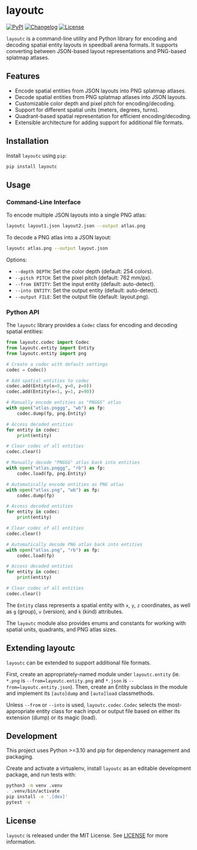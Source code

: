 # layoutc

[![PyPI](https://img.shields.io/pypi/v/layoutc.svg)](https://pypi.org/project/layoutc/)
[![Changelog](https://img.shields.io/github/v/release/infimalabs/layoutc?include_prereleases&label=changelog)](https://github.com/infimalabs/layoutc/releases)
[![License](https://img.shields.io/badge/license-MIT-blue.svg)](https://github.com/infimalabs/layoutc/blob/main/LICENSE)

`layoutc` is a command-line utility and Python library for encoding and decoding spatial entity layouts in speedball arena formats. It supports converting between JSON-based layout representations and PNG-based splatmap atlases.

## Features

- Encode spatial entities from JSON layouts into PNG splatmap atlases.
- Decode spatial entities from PNG splatmap atlases into JSON layouts.
- Customizable color depth and pixel pitch for encoding/decoding.
- Support for different spatial units (meters, degrees, turns).
- Quadrant-based spatial representation for efficient encoding/decoding.
- Extensible architecture for adding support for additional file formats.

## Installation

Install `layoutc` using `pip`:

```sh
pip install layoutc
```

## Usage

### Command-Line Interface

To encode multiple JSON layouts into a single PNG atlas:

```sh
layoutc layout1.json layout2.json --output atlas.png
```

To decode a PNG atlas into a JSON layout:

```sh
layoutc atlas.png --output layout.json
```

Options:
- `--depth DEPTH`: Set the color depth (default: 254 colors).
- `--pitch PITCH`: Set the pixel pitch (default: 762 mm/px).
- `--from ENTITY`: Set the input entity (default: auto-detect).
- `--into ENTITY`: Set the output entity (default: auto-detect).
- `--output FILE`: Set the output file (default: layout.png).

### Python API

The `layoutc` library provides a `Codec` class for encoding and decoding spatial entities:

```python
from layoutc.codec import Codec
from layoutc.entity import Entity
from layoutc.entity import png

# Create a codec with default settings
codec = Codec()

# Add spatial entities to codec
codec.add(Entity(x=0, y=0, z=0))
codec.add(Entity(x=1, y=1, z=90))

# Manually encode entities as "PNGGG" atlas
with open("atlas.pnggg", "wb") as fp:
    codec.dump(fp, png.Entity)

# Access decoded entities
for entity in codec:
    print(entity)

# Clear codec of all entities
codec.clear()

# Manually decode "PNGGG" atlas back into entities
with open("atlas.pnggg", "rb") as fp:
    codec.load(fp, png.Entity)

# Automatically encode entities as PNG atlas
with open("atlas.png", "wb") as fp:
    codec.dump(fp)

# Access decoded entities
for entity in codec:
    print(entity)

# Clear codec of all entities
codec.clear()

# Automatically decode PNG atlas back into entities
with open("atlas.png", "rb") as fp:
    codec.load(fp)

# Access decoded entities
for entity in codec:
    print(entity)

# Clear codec of all entities
codec.clear()
```

The `Entity` class represents a spatial entity with `x`, `y`, `z` coordinates, as well as `g` (group), `v` (version), and `k` (kind) attributes.

The `layoutc` module also provides enums and constants for working with spatial units, quadrants, and PNG atlas sizes.

## Extending layoutc

`layoutc` can be extended to support additional file formats.

First, create an appropriately-named module under `layoutc.entity` (ie. `*.png` is `--from=layoutc.entity.png` and `*.json` is `--from=layoutc.entity.json`). Then, create an Entity subclass in the module and implement its `[auto]dump` and `[auto]load` classmethods.

Unless `--from` or `--into` is used, `layoutc.codec.Codec` selects the most-appropriate entity class for each input or output file based on either its extension (dump) or its magic (load).

## Development

This project uses Python >=3.10 and pip for dependency management and packaging.

Create and activate a virtualenv, install `layoutc` as an editable development package, and run tests with:

```sh
python3 -m venv .venv
. .venv/bin/activate
pip install -e '.[dev]'
pytest -v
```

## License

`layoutc` is released under the MIT License. See [LICENSE](https://github.com/infimalabs/layoutc/blob/main/LICENSE) for more information.
